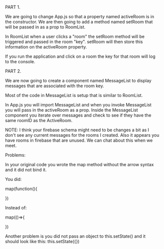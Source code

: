 PART 1.

We are going to change App.js so that a property named activeRoom is in the constructor. We are then going
to add a method named setRoom that will be passed in as a prop to RoomList.

In RoomList when a user clicks a "room" the setRoom method will be triggered and passed in the room "key". setRoom will then store this information on the activeRoom property.


If you run the application and click on a room the key for that room will log to the console.



PART 2.

We are now going to create a component named MessageList to display messages that are associated with the room key.

Most of the code in MessageList is setup that is similar to RoomList.

In App.js you will import MessageList and when you invoke MessageList you will pass in the 
activeRoom as a prop. Inside the MessageList component you iterate over messages
and check to see if they have the same roomID as the ActiveRoom.



NOTE: I think your firebase schema might need to be changes a bit as I don't see any current messages for the rooms I created. Also it appears you have rooms in firebase that are unused. We can chat about this when we meet.


Problems:

In your original code you wrote the map method without the arrow syntax and it
did not bind it.

You did:

map(function(){
	
})

Instead of:

map(()=>{
	
})



Another problem is you did not pass an object to 
this.setState() and it should look like this:
this.setState({})












